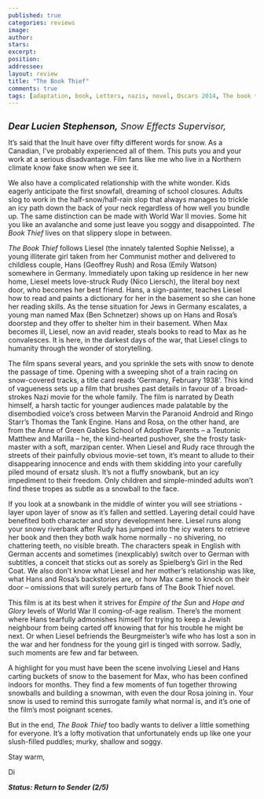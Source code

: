 ```yaml
---
published: true
categories: reviews
image:
author: 
stars: 
excerpt: 
position: 
addressee: 
layout: review
title: "The Book Thief"
comments: true
tags: [adaptation, book, Letters, nazis, novel, Oscars 2014, The book thief, world war 2, wwII]
---
```

<div><p><span class="full-image-block ssNonEditable"><span><a href="/letters/2014/1/20/the-book-thief.html"><img src="http://static.squarespace.com/static/5005f6bcc4aa41161b33e89e/5329cf1fe4b07c068ebf74de/5329cf1fe4b07c068ebf7942/1390253114097/The%20Book%20Thief.jpg" alt="" /></a></span></span></p>
<p class="normal"><em style="font-size:130%;"><strong>Dear Lucien Stephenson,</strong> Snow Effects Supervisor,</em></p>
<p class="normal">It&rsquo;s said that the Inuit have over fifty different words for snow. As a Canadian, I&rsquo;ve probably experienced all of them. This puts you and your work at a serious disadvantage. Film fans like me who live in a Northern climate know fake snow when we see it.</p>
<p class="normal">We also have a complicated relationship with the white wonder. Kids eagerly anticipate the first snowfall, dreaming of school closures. Adults slog to work in the half-snow/half-rain slop that always manages to trickle an icy path down the back of your neck regardless of how well you bundle up. The same distinction can be made with World War II movies. Some hit you like an avalanche and some just leave you soggy and disappointed. <em>The Book Thief</em> lives on that slippery slope in between.</p>
<p class="normal"><em>The Book Thief </em>follows Liesel (the innately talented Sophie Nelisse), a young illiterate girl taken from her Communist mother and delivered to childless couple, Hans (Geoffrey Rush) and Rosa (Emily Watson) somewhere in Germany. Immediately upon taking up residence in her new home, Liesel meets love-struck Rudy (Nico Liersch), the literal boy next door, who becomes her best friend. Hans, a sign-painter, teaches Liesel how to read and paints a dictionary for her in the basement so she can hone her reading skills. As the tense situation for Jews in Germany escalates, a young man named Max (Ben Schnetzer) shows up on Hans and Rosa&rsquo;s doorstep and they offer to shelter him in their basement. When Max becomes ill, Liesel, now an avid reader, steals books to read to Max as he convalesces. It is here, in the darkest days of the war, that Liesel clings to humanity through the wonder of storytelling.</p>
<p>The film spans several years, and you sprinkle the sets with snow to denote the passage of time. Opening with a sweeping shot of a train racing on snow-covered tracks, a title card reads &lsquo;Germany, February 1938&rsquo;. This kind of vagueness sets up a film that brushes past details in favour of a broad-strokes Nazi movie for the whole family. The film is narrated by Death himself, a harsh tactic for younger audiences made palatable by the disembodied voice&rsquo;s cross between Marvin the Paranoid Android and Ringo Starr&rsquo;s Thomas the Tank Engine. Hans and Rosa, on the other hand, are from the Anne of Green Gables School of Adoptive Parents &ndash; a Teutonic Matthew and Marilla &ndash; he, the kind-hearted pushover, she the frosty task-master with a soft, marzipan center. When Liesel and Rudy race through the streets of their painfully obvious movie-set town, it&rsquo;s meant to allude to their disappearing innocence and ends with them skidding into your carefully piled mound of ersatz slush. It&rsquo;s not a fluffy snowbank, but an icy impediment to their freedom. Only children and simple-minded adults won&rsquo;t find these tropes as subtle as a snowball to the face.&nbsp;</p>
<p class="normal">If you look at a snowbank in the middle of winter you will see striations - layer upon layer of snow as it&rsquo;s fallen and settled. Layering detail could have benefited both character and story development here. Liesel runs along your snowy riverbank after Rudy has jumped into the icy waters to retrieve her book and then they both walk home normally - no shivering, no chattering teeth, no visible breath. The characters speak in English with German accents and sometimes (inexplicably) switch over to German with subtitles, a conceit that sticks out as sorely as Spielberg&rsquo;s Girl in the Red Coat. We also don&rsquo;t know what Liesel and her mother&rsquo;s relationship was like, what Hans and Rosa&rsquo;s backstories are, or how Max came to knock on their door &ndash; omissions that will surely perturb fans of The Book Thief novel.</p>
<p class="normal">This film is at its best when it strives for<em> Empire of the Sun</em> and <em>Hope and Glory</em> levels of World War II coming-of-age realism. There&rsquo;s the moment where Hans tearfully admonishes himself for trying to keep a Jewish neighbour from being carted off knowing that for his trouble he might be next. Or when Liesel befriends the Beurgmeister&rsquo;s wife who has lost a son in the war and her fondness for the young girl is tinged with sorrow. Sadly, such moments are few and far between.</p>
<p class="normal">A highlight for you must have been the scene involving Liesel and Hans carting buckets of snow to the basement for Max, who has been confined indoors for months. They find a few moments of fun together throwing snowballs and building a snowman, with even the dour Rosa joining in. Your snow is used to remind this surrogate family what normal is, and it&rsquo;s one of the film&rsquo;s most poignant scenes.&nbsp;</p>
<p class="normal">But in the end, <em>The Book Thief </em>too badly wants to deliver a little something for everyone. It&rsquo;s a lofty motivation that unfortunately ends up like one your slush-filled puddles; murky, shallow and soggy.</p>
<p class="normal">Stay warm,</p>
<p class="normal">Di</p>
<p class="normal"><strong><em>Status: Return to Sender (2/5)</em></strong></p></div>
